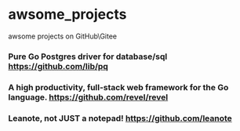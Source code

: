 # awsome_projects
awsome projects on GitHub\Gitee

### Pure Go Postgres driver for database/sql https://github.com/lib/pq
### A high productivity, full-stack web framework for the Go language. https://github.com/revel/revel
### Leanote, not JUST a notepad!  https://github.com/leanote
